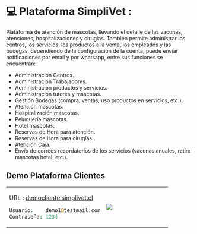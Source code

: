 
# 💻 Plataforma SimpliVet :

<p>Plataforma de atención de mascotas, llevando el detalle de las vacunas, atenciones, hospitalizaciones y cirugías. También permite administrar los centros, los servicios, los productos a la venta, los empleados y las bodegas, dependiendo de la configuración de la cuenta, puede enviar notificaciones por email y por whatsapp, entre sus funciones se encuentran:</p>

<ul>
<li>Administración Centros.</li>
<li>Administración Trabajadores.</li>
<li>Administración productos y servicios.</li>
<li>Administración tutores y mascotas.</li>
<li>Gestión Bodegas (compra, ventas, uso productos en servicios, etc.).</li>
<li>Atención mascotas.</li>
<li>Hospitalización mascotas.</li>
<li>Peluquería mascotas.</li>
<li>Hotel mascotas.</li>
<li>Reservas de Hora para atención.</li>
<li>Reservas de Hora para cirugías.</li>
<li>Atención Caja.</li>
<li>Envío de correos recordatorios de los servicios (vacunas anuales, retiro mascotas hotel, etc.).</li>
</ul>

## Demo Plataforma Clientes

<table width="100%" >
<tr>
<td width="60%">

URL :   <a href="https://democliente.simplivet.cl/">democliente.simplivet.cl</a>

```php
Usuario:    demo1@testmail.com
Contraseña: 1234
```
</td>
<td>

<img src='https://tenshi98.github.io/portafolio/assets/project/img_7.jpg' />

</td>
</tr>
</table>
